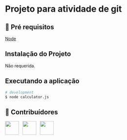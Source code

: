 # Projeto para atividade de git
 
## 🔐 Pré requisitos

<a href="https://nodejs.dev/">Node</a> &nbsp;

## Instalação do Projeto

Não requerida.

## Executando a aplicação

```bash
# development
$ node calculator.js
```

## 🤝 Contribuídores

<a href="https://github.com/torchelsenjennifer"><img src="https://avatars.githubusercontent.com/u/70299350?v=4" width="45" height="45"></a> &nbsp;
<a href="https://github.com/DevLobatoPedro"><img src="https://avatars.githubusercontent.com/u/116649671?v=4" width="45" height="45"></a> &nbsp;
<a href="https://github.com/VouEuSou"><img src="https://avatars.githubusercontent.com/u/21989601?v=4" width="45" height="45"></a> &nbsp;